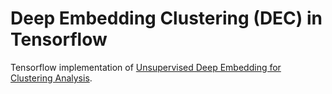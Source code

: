 # Deep Embedding Clustering (DEC) in Tensorflow
Tensorflow implementation of [Unsupervised Deep Embedding for Clustering Analysis][dec-arxiv].

[dec-arxiv]: https://arxiv.org/pdf/1511.06335.pdf